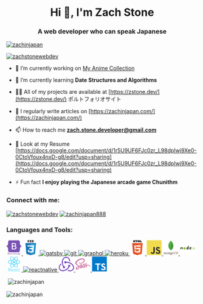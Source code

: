 <h1 align="center">Hi 👋, I'm Zach Stone</h1>
<h3 align="center">A web developer who can speak Japanese</h3>


<p align="left"> <a href="https://github.com/ryo-ma/github-profile-trophy"><img src="https://github-profile-trophy.vercel.app/?username=zachinjapan" alt="zachinjapan" /></a> </p>

<p align="left"> <a href="https://twitter.com/zachstonewebdev" target="blank"><img src="https://img.shields.io/twitter/follow/zachstonewebdev?logo=twitter&style=for-the-badge" alt="zachstonewebdev" /></a> </p>

- 🔭 I’m currently working on [My Anime Collection](https://github.com/zachinjapan/My-Anime-Collection)

- 🌱 I’m currently learning **Date Structures and Algorithms**

- 👨‍💻 All of my projects are available at [https://zstone.dev/](https://zstone.dev/) ポルトフォリオサイト



- 📝 I regularly write articles on [https://zachinjapan.com/](https://zachinjapan.com/)

- 📫 How to reach me **zach.stone.developer@gmail.com**

- 📄 Look at my Resume [https://docs.google.com/document/d/1r5U9UF6FJc0zr_L98dpIwj9Xe0-0CtoVfoux4nxD-g8/edit?usp=sharing](https://docs.google.com/document/d/1r5U9UF6FJc0zr_L98dpIwj9Xe0-0CtoVfoux4nxD-g8/edit?usp=sharing)

- ⚡ Fun fact **I enjoy playing the Japanese arcade game Chunithm**

<h3 align="left">Connect with me:</h3>
<p align="left">
<a href="https://twitter.com/zachstonewebdev" target="blank"><img align="center" src="https://raw.githubusercontent.com/rahuldkjain/github-profile-readme-generator/master/src/images/icons/Social/twitter.svg" alt="zachstonewebdev" height="30" width="40" /></a>
<a href="https://linkedin.com/in/zachinjapan888" target="blank"><img align="center" src="https://raw.githubusercontent.com/rahuldkjain/github-profile-readme-generator/master/src/images/icons/Social/linked-in-alt.svg" alt="zachinjapan888" height="30" width="40" /></a>
</p>

<h3 align="left">Languages and Tools:</h3>
<p align="left"> <a href="https://getbootstrap.com" target="_blank" rel="noreferrer"> <img src="https://raw.githubusercontent.com/devicons/devicon/master/icons/bootstrap/bootstrap-plain-wordmark.svg" alt="bootstrap" width="40" height="40"/> </a> <a href="https://www.w3schools.com/css/" target="_blank" rel="noreferrer"> <img src="https://raw.githubusercontent.com/devicons/devicon/master/icons/css3/css3-original-wordmark.svg" alt="css3" width="40" height="40"/> </a> <a href="https://www.gatsbyjs.com/" target="_blank" rel="noreferrer"> <img src="https://www.vectorlogo.zone/logos/gatsbyjs/gatsbyjs-icon.svg" alt="gatsby" width="40" height="40"/> </a> <a href="https://git-scm.com/" target="_blank" rel="noreferrer"> <img src="https://www.vectorlogo.zone/logos/git-scm/git-scm-icon.svg" alt="git" width="40" height="40"/> </a> <a href="https://graphql.org" target="_blank" rel="noreferrer"> <img src="https://www.vectorlogo.zone/logos/graphql/graphql-icon.svg" alt="graphql" width="40" height="40"/> </a> <a href="https://heroku.com" target="_blank" rel="noreferrer"> <img src="https://www.vectorlogo.zone/logos/heroku/heroku-icon.svg" alt="heroku" width="40" height="40"/> </a> <a href="https://www.w3.org/html/" target="_blank" rel="noreferrer"> <img src="https://raw.githubusercontent.com/devicons/devicon/master/icons/html5/html5-original-wordmark.svg" alt="html5" width="40" height="40"/> </a> <a href="https://developer.mozilla.org/en-US/docs/Web/JavaScript" target="_blank" rel="noreferrer"> <img src="https://raw.githubusercontent.com/devicons/devicon/master/icons/javascript/javascript-original.svg" alt="javascript" width="40" height="40"/> </a> <a href="https://www.mongodb.com/" target="_blank" rel="noreferrer"> <img src="https://raw.githubusercontent.com/devicons/devicon/master/icons/mongodb/mongodb-original-wordmark.svg" alt="mongodb" width="40" height="40"/> </a> <a href="https://nodejs.org" target="_blank" rel="noreferrer"> <img src="https://raw.githubusercontent.com/devicons/devicon/master/icons/nodejs/nodejs-original-wordmark.svg" alt="nodejs" width="40" height="40"/> </a> <a href="https://reactjs.org/" target="_blank" rel="noreferrer"> <img src="https://raw.githubusercontent.com/devicons/devicon/master/icons/react/react-original-wordmark.svg" alt="react" width="40" height="40"/> </a> <a href="https://reactnative.dev/" target="_blank" rel="noreferrer"> <img src="https://reactnative.dev/img/header_logo.svg" alt="reactnative" width="40" height="40"/> </a> <a href="https://redux.js.org" target="_blank" rel="noreferrer"> <img src="https://raw.githubusercontent.com/devicons/devicon/master/icons/redux/redux-original.svg" alt="redux" width="40" height="40"/> </a> <a href="https://sass-lang.com" target="_blank" rel="noreferrer"> <img src="https://raw.githubusercontent.com/devicons/devicon/master/icons/sass/sass-original.svg" alt="sass" width="40" height="40"/> </a> <a href="https://www.typescriptlang.org/" target="_blank" rel="noreferrer"> <img src="https://raw.githubusercontent.com/devicons/devicon/master/icons/typescript/typescript-original.svg" alt="typescript" width="40" height="40"/> </a> </p>

<!-- 
<p><img align="left" src="https://github-readme-stats.vercel.app/api/top-langs?username=zachinjapan&show_icons=true&locale=en&layout=compact" alt="zachinjapan" /></p> -->

<p>&nbsp;<img align="center" src="https://github-readme-stats.vercel.app/api?username=zachinjapan&show_icons=true&locale=en" alt="zachinjapan" /></p>

<p><img align="center" src="https://github-readme-streak-stats.herokuapp.com/?user=zachinjapan&" alt="zachinjapan" /></p>
